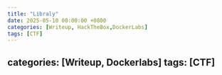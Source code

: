 ```yaml
---
title: "Libraly"
date: 2025-05-10 00:00:00 +0800
categories: [Writeup, HackTheBox,DockerLabs]
tags: [CTF]
--- 
```

categories: [Writeup, Dockerlabs]
tags: [CTF]
---
